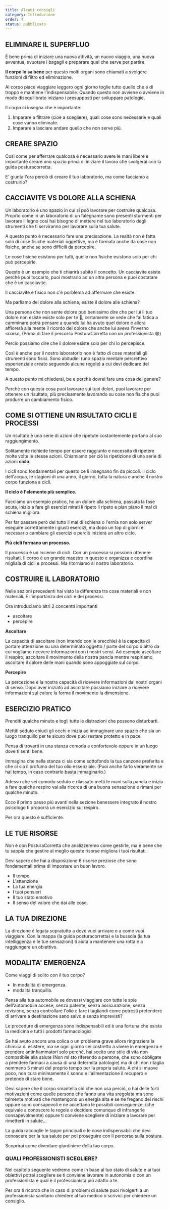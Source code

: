```yaml
---
title: Alcuni consigli
category: Introduzione
order: 4
status: pubblicato
---
```

 

<h2>ELIMINARE IL SUPERFLUO</h2>

È bene prima di iniziare una nuova attività, un nuovo viaggio, una nuova avventua, svuotare i bagagli e preparare quel che serve per partire.

**Il corpo lo sa bene** per questo molti organi sono chiamati a svolgere funzioni di filtro ed eliminazione. 

Al corpo piace viaggiare leggero ogni giorno toglie tutto quello che é di troppo e mantiene l'indispensabile.
Quando questo non avviene o avviene in modo disequilibrato iniziano i presupposti per sviluppare patologie.

Il corpo ci insegna che è importante:
1. Imparare a filtrare (cioè a scegliere), quali cose sono necessarie e quali cose vanno eliminate.
2. Imparare a lasciare andare quello che non serve più.   

## CREARE SPAZIO

Così come per afferrare qualcosa é necessario avere le mani libere è importante creare uno spazio prima di iniziare il lavoro che svolgerai con la guida posturacorretta. 

E' giunta l'ora perciò di creare il tuo laboratorio, ma come facciamo a costruirlo?


## CACCIAVITE VS DOLORE ALLA SCHIENA
Un laboratorio è uno spazio in cui si può lavorare per costruire qualcosa.
Proprio come in un laboratorio di un falegname sono presenti sturmenti per lavorare il legno così hai bisogno di mettere nel tuo laboratorio degli strumenti che ti serviranno per lavorare sulla tua salute.

A questo punto è necessario fare una precisazione. La realtà non è fatta solo di cose fisiche materiali oggettive, ma è formata anche da cose non fisiche, anche se sono difficili da percepire.

Le cose fisiche esistono per tutti, quelle non fisiche esistono solo per chi può percepirle.

Questo è un esempio che ti chiarirà subito il concetto. Un cacciavite esiste perchè puoi toccarlo, puoi mostrarlo ad un altra persona e puoi costatare che è un cacciavite.

Il cacciavite è fisico non c'è porblema ad affermare che esiste.

Ma parliamo del dolore alla schiena, esiste il dolore alle schiena?

Una persona che non sente dolore può benissimo dire che per lui il tuo dolore non esiste esiste solo per te 🥴, certamente se vede che fai fatica a camminare potrà pensare a quando lui ha avuto quel dolore e allora affiorerà alla mente il ricordo del dolore che anche lui aveva l'inverno scorso, (Prima di fare il percorso PosturaCorretta con un professionista 😎)

Perciò possiamo dire che il dolore esiste solo per chi lo percepisce.

Così è anche per il nostro laboratorio non è fatto di cose materiali  gli strumenti sono fisici. 
Sono abitudini (uno spazio mentale percrettivo esperienziale creato seguendo alcune regole) a cui devi dedicare del tempo.


A questo punto mi chiederai, be e perchè dovrei fare una cosa del genere?

Perchè con questa cosa puoi lavorare sui tuoi dolori, puoi lavorare per ottenere un risultato, più precisamente lavorando su cose non fisiche puoi produrre un cambiamento fisico.


## COME SI OTTIENE UN RISULTATO CICLI E PROCESSI

Un risultato è una serie di azioni che ripetute costantemente portano al suo raggiungimento.

Solitamente richiede tempo per essere raggiunto e necessita di ripetere molte volte le stesse azioni.
Chiamiamo per ciò la ripetizione di una serie di azioni **ciclo**.

I cicli sono fondamentali per questo ce li insegnano fin da piccoli. Il ciclo dell'acqua, le stagioni di una anno, il giorno, tutta la natura e anche il nostro corpo funziona a cicli.

**Il ciclo è l'elemento più semplice.**

Facciamo un esempio pratico, ho un dolore alla schiena, passata la fase acuta, inizio a fare gli esercizi mirati li ripeto li ripeto e pian piano il mal di schiena migliora.

Per far passare però del tutto il mal di schiena o l'ernia non solo server eseguire correttamente i giusti esercizi, ma dopo un top di giorni è necessario cambiare gli esercizi e perciò inizierà un altro ciclo.

**Più cicli formano un processo.**

Il processo è un insieme di cicli. Con un processo si possono ottenere risultati.
Il corpo è un grande maestro in questo e organizza e coordina migliaia di cicli e processi.
Ma ritorniamo al nostro laboratorio.

## COSTRUIRE IL LABORATORIO

Nelle sezioni precedenti hai visto la differenza tra cose materiali e non materiali.
E l'importanza dei cicli e dei processi.

Ora introduciamo altri 2 concentti importanti 
- ascoltare 
- percepire 

**Ascoltare**

La capacità di ascoltare (non intendo con le orecchie) è la capacita di portare attenzione su una determinato oggetto / parte del corpo o altro da cui vogliamo ricevere informazioni con i nostri sensi.
Ad esempio ascoltare il respiro, ascoltare il movimento della nostra pancia mentre respiriamo, ascoltare il calore delle mani quando sono appoggiate sul corpo.

**Percepire**

La percezione è la nostra capacità di ricevere informazioni dai nostri organi di senso. Dopo aver iniziato ad ascoltare possiamo iniziare a ricevere informazioni sul calore la forma il movimento la dimensione.


## ESERCIZIO PRATICO

Prenditi qualche minuto e togli tutte le distrazioni che possono disturbarti. 

Mettiti seduto chiudi gli occhi e inizia ad immaginare uno spazio che sia un luogo tranquillo per te sicuro dove puoi restare protetto e in pace. 

Pensa di trovarti in una stanza comoda e confortevole oppure in un luogo dove ti senti bene.

Immagina che nella stanza ci sia come sottofondo la tua canzone preferita e che ci sia il profumo del tuo olio essenziale. (Puoi anche farlo veramente se hai tempo, in caso contrarlo basta immaginarlo.)

Adesso che sei comodo seduto e rilassato metti le mani sulla pancia e inizia a fare qualche respiro vai alla ricerca di una buona sensazione e rimani per qualche minuto. 

Ecco il primo passo più avanti nella sezione benessere integrato il nostro psicologo ti proporrà un esercizio sul respiro.

Per ora questo è sufficiente.


## LE TUE RISORSE

Non è con PosturaCorretta che analizzeremo come gestirle, ma è bene che tu sappia che gestire al meglio queste risorse migliora i tuoi risultati.

Devi sapere che hai a disposizione 6 risorse preziose che sono fondamentali prima di impostare un buon lavoro.

- Il tempo
- L'attenzione
- La tua energia
- I tuoi pensieri
- Il tuo stato emotivo
- Il senso del valore che dai alle cose.




## LA TUA DIREZIONE

La direzione é legata sopratutto a dove vuoi arrivare e a come vuoi viaggiare. 
Con la mappa (la guida posturacorretta) e la bussola (la tua intelliggenza e le tue sensazioni) ti aiuta a mantenere una rotta e a raggiungere un obiettivo.


## MODALITA' EMERGENZA

Come viaggi di solito con il tuo corpo? 
- In modalità di emergenza.
- modalità tranquilla.

Pensa alla tua automobile se dovessi viaggiare con tutte le spie dell'automobile accese, senza patente, senza assicurazione, senza revisione, senza controllare l'olio e fare i tagliandi 
come potresti pretendere di arrivare a destinazione sano salvo e senza imprevisti?

Le procedure di emergenza sono indispensabili ed è una fortuna che esista la medicina e tutti i prodotti farmacologici

Se hai avuto ancora una colica o un problema grave allora ringraziera la chimica di esistere, ma se ogni giorno sei costretto a vivere in emergenza e prendere antinfiammatori solo perché, hai scelto uno stile di vita non compatibile alla salute (Non mi sto riferendo a persone, che sono obbligate a prendere farmaci a causa di una determita patologie) ma di chi non ritaglia nemmeno 5 minuti del proprio tempo per la propria salute. 
A chi si muove poco, non cura minimamente il sonno e l'alimentazione il recupero e pretende di stare bene.


Devi sapere che il corpo smantella ció che non usa perció, o hai delle forti motivazioni come quelle persone che fanno una vita sregolata ma sono talmente motivati che mantengono un energia alta e se ne fregano dei rischi oppure sono consapevoli e ne accettano le possibili conseguenze, (che equivale a conoscere le regole e decidere comunque di infrangerle consapevolmente) 
oppure ti conviene scegliere di iniziare a lavorare per rimetterti in salute...



La guida raccoglie le tappe principali e le cose indispensabili che devi conoscere per la tua salute per poi proseguire con il percorso sulla postura.

Scoprirai come diventare giardiniere della tuo corpo.



###  QUALI PROFESSIONISTI SCEGLIERE?               
 

Nel capitolo seguente vedremo come in base al tuo stato di salute e ai tuoi obiettivi potrai scegliere se ti conviene lavorare in autonomia o con un professionista e qual è il professionista più adatto a te. 

Per ora ti ricordo che in caso di problemi di salute puoi rivolgerti a un professionista sanitario chiedere al tuo medico o scrivici per chiedere un consiglio.
